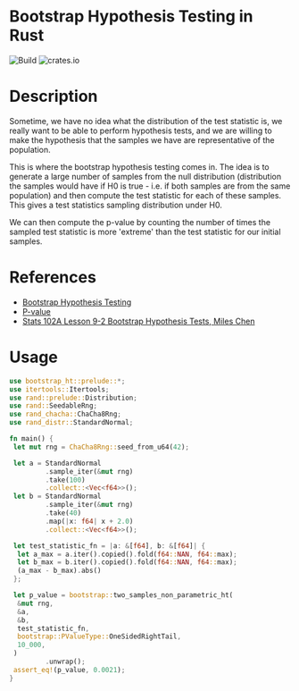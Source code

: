 
# Bootstrap Hypothesis Testing in Rust


![Build](https://github.com/ssoudan/bootstrap-ht/actions/workflows/rust.yml/badge.svg)
![crates.io](https://img.shields.io/crates/v/bootstrap-ht.svg)

# Description

 Sometime, we have no idea what the distribution of the test statistic is, we
 really want to be able to perform hypothesis tests, and we are willing to make the
 hypothesis that the samples we have are representative of the population.

 This is where the bootstrap hypothesis testing comes in. The idea is to generate a
 large number of samples from the null distribution (distribution the samples would
 have if H0 is true - i.e. if both samples are from the same population) and then
 compute the test statistic for each of these samples. This gives a test statistics
 sampling distribution under H0.

 We can then compute the p-value by counting the number of times the sampled test
 statistic is more 'extreme' than the test statistic for our initial samples.

 # References
 - [Bootstrap Hypothesis Testing](https://en.wikipedia.org/wiki/Bootstrapping_(statistics)#Bootstrap_hypothesis_testing)
 - [P-value](https://en.wikipedia.org/wiki/P-value)
 - [Stats 102A Lesson 9-2 Bootstrap Hypothesis Tests, Miles Chen](https://www.youtube.com/watch?v=s7do_F9LV-w)

# Usage 

```rust 
use bootstrap_ht::prelude::*;
use itertools::Itertools;
use rand::prelude::Distribution;
use rand::SeedableRng;
use rand_chacha::ChaCha8Rng;
use rand_distr::StandardNormal;

fn main() {
 let mut rng = ChaCha8Rng::seed_from_u64(42);

 let a = StandardNormal
         .sample_iter(&mut rng)
         .take(100)
         .collect::<Vec<f64>>();
 let b = StandardNormal
         .sample_iter(&mut rng)
         .take(40)
         .map(|x: f64| x + 2.0)
         .collect::<Vec<f64>>();

 let test_statistic_fn = |a: &[f64], b: &[f64]| {
  let a_max = a.iter().copied().fold(f64::NAN, f64::max);
  let b_max = b.iter().copied().fold(f64::NAN, f64::max);
  (a_max - b_max).abs()
 };

 let p_value = bootstrap::two_samples_non_parametric_ht(
  &mut rng,
  &a,
  &b,
  test_statistic_fn,
  bootstrap::PValueType::OneSidedRightTail,
  10_000,
 )
         .unwrap();
 assert_eq!(p_value, 0.0021);
}
```